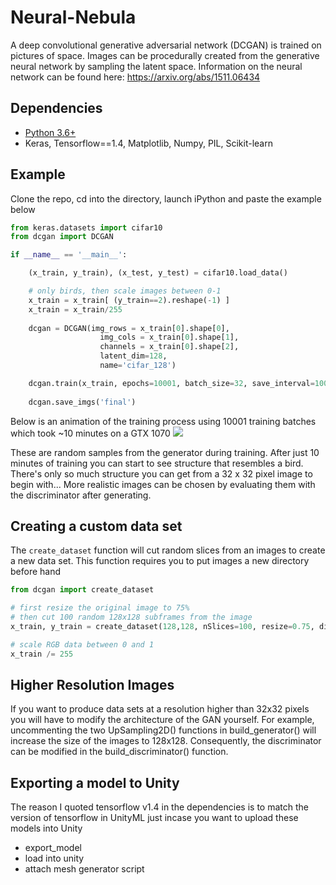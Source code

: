 # Neural-Nebula
A deep convolutional generative adversarial network (DCGAN) is trained on pictures of space. Images can be procedurally created from the generative neural network by sampling the latent space. Information on the neural network can be found here: https://arxiv.org/abs/1511.06434

## Dependencies
- [Python 3.6+](https://www.anaconda.com/distribution/)
- Keras, Tensorflow==1.4, Matplotlib, Numpy, PIL, Scikit-learn

## Example
Clone the repo, cd into the directory, launch iPython and paste the example below 
```python 
from keras.datasets import cifar10
from dcgan import DCGAN

if __name__ == '__main__':

    (x_train, y_train), (x_test, y_test) = cifar10.load_data()

    # only birds, then scale images between 0-1
    x_train = x_train[ (y_train==2).reshape(-1) ] 
    x_train = x_train/255
    
    dcgan = DCGAN(img_rows = x_train[0].shape[0],
                    img_cols = x_train[0].shape[1],
                    channels = x_train[0].shape[2], 
                    latent_dim=128,
                    name='cifar_128')

    dcgan.train(x_train, epochs=10001, batch_size=32, save_interval=100)
    
    dcgan.save_imgs('final') 
```
Below is an animation of the training process using 10001 training batches which took ~10 minutes on a GTX 1070
![](https://github.com/pearsonkyle/Neural-Nebula/blob/master/images/cifar_bird.gif)

These are random samples from the generator during training. After just 10 minutes of training you can start to see structure that resembles a bird. There's only so much structure you can get from a 32 x 32 pixel image to begin with... More realistic images can be chosen by evaluating them with the discriminator after generating. 


## Creating a custom data set
The  `create_dataset` function will cut random slices from an images to create a new data set. This function requires you to put images a new directory before hand
```python
from dcgan import create_dataset 

# first resize the original image to 75% 
# then cut 100 random 128x128 subframes from the image 
x_train, y_train = create_dataset(128,128, nSlices=100, resize=0.75, directory='images/')

# scale RGB data between 0 and 1
x_train /= 255 
```

## Higher Resolution Images 
If you want to produce data sets at a resolution higher than 32x32 pixels you will have to modify the architecture of the GAN yourself. For example, uncommenting the two UpSampling2D() functions in build_generator() will increase the size of the images to 128x128. Consequently, the discriminator can be modified in the build_discriminator() function. 


## Exporting a model to Unity
The reason I quoted tensorflow v1.4 in the dependencies is to match the version of tensorflow in UnityML just incase you want to upload these models into Unity

- export_model
- load into unity
- attach mesh generator script 
